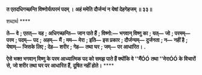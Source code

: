 **त एतदधिगच्छन्ति विष्णोर्यत्परमं पदम् ।** **अहं ममेति दौर्जन्यं न येषां देहगेहजम् ॥ ३३॥** 

शब्दार्थ **** 

**ते—** **वे** **; एतत्—** **यह** **; अधिगच्छन्ति—** **जान पाते हैं** **; विष्णो:—** **भगवान् विष्णु का** **; यत्—** **जो** **; परमम्—** **परम** **; पदम्—** **पद** **;** **अहम्—** **मैं** **; मम—** **मेरा** **; इति—** **इस प्रकार** **; दौर्जन्यम्—** **दुर्जनता** **; न—** **नहीं है** **; येषाम्—** **जिसके लिए** **; देह—** **शरीर** **; गेह—** **तथा घर** **; जम्—** **पर आधारित।** **.** 

**ऐसे भक्त भगवान् विष्णु के परम आध्यात्मिक पद को समझ पाते हैं क्योंकि वे ''मैंÓÓ** **तथा ''मेराÓÓ के विचारों से, जो शरीर तथा घर पर आधारित हैं, दूषित नहीं होते।** **** 